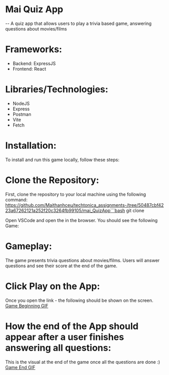 # Mai Quiz App 
-- A quiz app that allows users to play a trivia based game, answering questions about movies/films

# Frameworks: 
- Backend: ExpressJS
- Frontend: React 


# Libraries/Technologies: 
- NodeJS
- Express
- Postman
- Vite
- Fetch

# Installation: 
To install and run this game locally, follow these steps:

# Clone the Repository: 
First, clone the repository to your local machine using the following command: https://github.com/Maithanhceu/techtonica_assignments-/tree/50487cbf4223a67262121a252f20c3264fb99105/mai_QuizApp```bash git clone

Open VSCode and open the  in the browser. You should see the following Game: 


# Gameplay:
The game presents trivia questions about movies/films. Users will answer questions and see their score at the end of the game.

# Click Play on the App: 
Once you open the link - the following should be shown on the screen. 
[Game Beginning GIF](https://media.giphy.com/media/FVkD8GfNaVZj62vInf/giphy.gif)


# How the end of the App should appear after a user finishes answering all questions:
This is the visual at the end of the game once all the questions are done :) 
[Game End GIF](https://media.giphy.com/media/YcizLoTtuKsUYLjg3M/giphy.gif)
